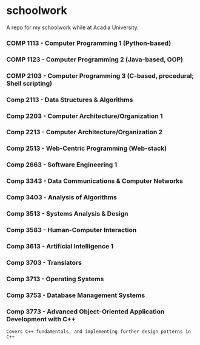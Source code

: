 # schoolwork
A repo for my schoolwork while at Acadia University.

### COMP 1113 - Computer Programming 1 (Python-based)

### COMP 1123 - Computer Programming 2 (Java-based, OOP)

### COMP 2103 - Computer Programming 3 (C-based, procedural; Shell scripting)

### Comp 2113 - Data Structures & Algorithms

### Comp 2203 - Computer Architecture/Organization 1

### Comp 2213 - Computer Architecture/Organization 2

### Comp 2513 - Web-Centric Programming (Web-stack)

### Comp 2663 - Software Engineering 1

### Comp 3343 - Data Communications & Computer Networks

### Comp 3403 - Analysis of Algorithms

### Comp 3513 - Systems Analysis & Design

### Comp 3583 - Human-Computer Interaction

### Comp 3613 - Artificial Intelligence 1

### Comp 3703 - Translators

### Comp 3713 - Operating Systems

### Comp 3753 - Database Management Systems

### Comp 3773 - Advanced Object-Oriented Application Development with C++
    Covers C++ fundamentals, and implementing further design patterns in C++
